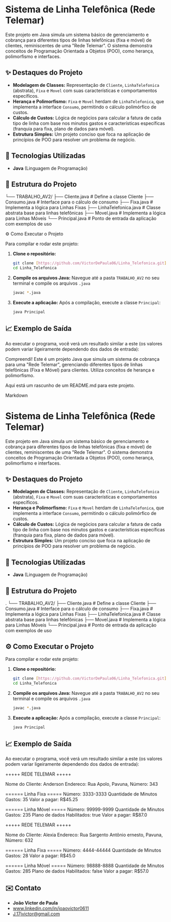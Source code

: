 # Sistema de Linha Telefônica (Rede Telemar)

Este projeto em Java simula um sistema básico de gerenciamento e cobrança para diferentes tipos de linhas telefônicas (fixa e móvel) de clientes, reminiscentes de uma "Rede Telemar". O sistema demonstra conceitos de Programação Orientada a Objetos (POO), como herança, polimorfismo e interfaces.

## ✨ Destaques do Projeto

* **Modelagem de Classes:** Representação de `Cliente`, `LinhaTelefonica` (abstrata), `Fixa` e `Movel` com suas características e comportamentos específicos.
* **Herança e Polimorfismo:** `Fixa` e `Movel` herdam de `LinhaTelefonica`, que implementa a interface `Consumo`, permitindo o cálculo polimórfico de custos.
* **Cálculo de Custos:** Lógica de negócios para calcular a fatura de cada tipo de linha com base nos minutos gastos e características específicas (franquia para fixa, plano de dados para móvel).
* **Estrutura Simples:** Um projeto conciso que foca na aplicação de princípios de POO para resolver um problema de negócio.

## 🚀 Tecnologias Utilizadas

* **Java** (Linguagem de Programação)

## 📁 Estrutura do Projeto

└── TRABALHO_AV2/
├── Cliente.java         # Define a classe Cliente
├── Consumo.java         # Interface para o cálculo de consumo
├── Fixa.java            # Implementa a lógica para Linhas Fixas
├── LinhaTelefonica.java # Classe abstrata base para linhas telefônicas
├── Movel.java           # Implementa a lógica para Linhas Móveis
└── Principal.java       # Ponto de entrada da aplicação com exemplos de uso


⚙️ Como Executar o Projeto

Para compilar e rodar este projeto:

1.  **Clone o repositório:**
    ```bash
    git clone [https://github.com/VictorDePaula06/Linha_Telefonica.git](https://github.com/VictorDePaula06/Linha_Telefonica.git) # Verifique se este é o link correto do seu repositório
    cd Linha_Telefonica
    ```
2.  **Compile os arquivos Java:**
    Navegue até a pasta `TRABALHO_AV2` no seu terminal e compile os arquivos `.java`
    ```bash
    javac *.java
    ```
3.  **Execute a aplicação:**
    Após a compilação, execute a classe `Principal`:
    ```bash
    java Principal
    ```

## 📈 Exemplo de Saída

Ao executar o programa, você verá um resultado similar a este (os valores podem variar ligeiramente dependendo dos dados de entrada):


Compreendi! Este é um projeto Java que simula um sistema de cobrança para uma "Rede Telemar", gerenciando diferentes tipos de linhas telefônicas (Fixa e Móvel) para clientes. Utiliza conceitos de herança e polimorfismo.

Aqui está um rascunho de um README.md para este projeto.

Markdown

# Sistema de Linha Telefônica (Rede Telemar)

Este projeto em Java simula um sistema básico de gerenciamento e cobrança para diferentes tipos de linhas telefônicas (fixa e móvel) de clientes, reminiscentes de uma "Rede Telemar". O sistema demonstra conceitos de Programação Orientada a Objetos (POO), como herança, polimorfismo e interfaces.

## ✨ Destaques do Projeto

* **Modelagem de Classes:** Representação de `Cliente`, `LinhaTelefonica` (abstrata), `Fixa` e `Movel` com suas características e comportamentos específicos.
* **Herança e Polimorfismo:** `Fixa` e `Movel` herdam de `LinhaTelefonica`, que implementa a interface `Consumo`, permitindo o cálculo polimórfico de custos.
* **Cálculo de Custos:** Lógica de negócios para calcular a fatura de cada tipo de linha com base nos minutos gastos e características específicas (franquia para fixa, plano de dados para móvel).
* **Estrutura Simples:** Um projeto conciso que foca na aplicação de princípios de POO para resolver um problema de negócio.

## 🚀 Tecnologias Utilizadas

* **Java** (Linguagem de Programação)

## 📁 Estrutura do Projeto

.
└── TRABALHO_AV2/
├── Cliente.java         # Define a classe Cliente
├── Consumo.java         # Interface para o cálculo de consumo
├── Fixa.java            # Implementa a lógica para Linhas Fixas
├── LinhaTelefonica.java # Classe abstrata base para linhas telefônicas
├── Movel.java           # Implementa a lógica para Linhas Móveis
└── Principal.java       # Ponto de entrada da aplicação com exemplos de uso


## ⚙️ Como Executar o Projeto

Para compilar e rodar este projeto:

1.  **Clone o repositório:**
    ```bash
    git clone [https://github.com/VictorDePaula06/Linha_Telefonica.git](https://github.com/VictorDePaula06/Linha_Telefonica.git) # Verifique se este é o link correto do seu repositório
    cd Linha_Telefonica
    ```
2.  **Compile os arquivos Java:**
    Navegue até a pasta `TRABALHO_AV2` no seu terminal e compile os arquivos `.java`
    ```bash
    javac *.java
    ```
3.  **Execute a aplicação:**
    Após a compilação, execute a classe `Principal`:
    ```bash
    java Principal
    ```

## 📈 Exemplo de Saída

Ao executar o programa, você verá um resultado similar a este (os valores podem variar ligeiramente dependendo dos dados de entrada):

+++++ REDE TELEMAR +++++

Nome do Cliente: Anderson
Endereco: Rua Apolo, Pavuna, Número: 343

====== Linha Fixa =====
Número: 3333-3333
Quantidade de Minutos Gastos: 35
Valor a pagar: R$45.25

====== Linha Móvel =====
Número: 99999-9999
Quantidade de Minutos Gastos: 235
Plano de dados Habilitados: true
Valor a pagar: R$87.0

+++++ REDE TELEMAR +++++

Nome do Cliente: Alexia
Endereco: Rua Sargento Antônio ernesto, Pavuna, Número: 632

====== Linha Fixa =====
Número: 4444-44444
Quantidade de Minutos Gastos: 28
Valor a pagar: R$45.0

====== Linha Móvel =====
Número: 98888-8888
Quantidade de Minutos Gastos: 285
Plano de dados Habilitados: false
Valor a pagar: R$57.0


## ✉️ Contato

* **João Victor de Paula**
* www.linkedin.com/in/joaovictor0611
* J.17jvictor@gmail.com
